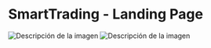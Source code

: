 # SmartTrading - Landing Page

![Descripción de la imagen](https://i.pinimg.com/originals/28/23/f5/2823f560094fd1b5dab8df984300f816.png)
![Descripción de la imagen](https://i.pinimg.com/originals/48/b8/3c/48b83c2af988d094e783fcc7e6154c36.png)


